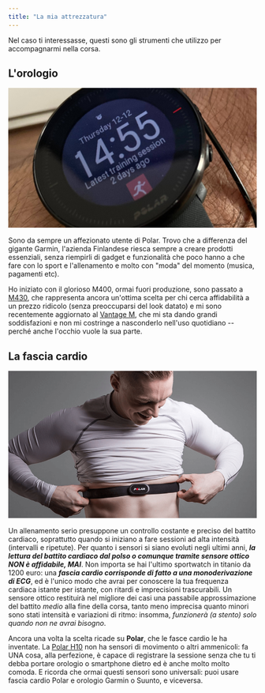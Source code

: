 ```yaml
---
title: "La mia attrezzatura"
---
```


Nel caso ti interessasse, questi sono gli strumenti che utilizzo per accompagnarmi nella corsa.

## L'orologio

[![Il mio orologio sportivo: Polar Vantage M](polar_vantage_m_sw.jpg)](https://amzn.to/2Z9ptva)

Sono da sempre un affezionato utente di Polar. Trovo che a differenza del gigante Garmin, l'azienda Finlandese riesca sempre a creare prodotti essenziali, senza riempirli di gadget e funzionalità che poco hanno a che fare con lo sport e l'allenamento e molto con "moda" del momento (musica, pagamenti etc).

Ho iniziato con il glorioso M400, ormai fuori produzione, sono passato a [M430](https://amzn.to/36UAByD), che rappresenta ancora un'ottima scelta per chi cerca affidabilità a un prezzo ridicolo (senza preoccuparsi del look datato) e mi sono recentemente aggiornato al [Vantage M](https://amzn.to/2Z9ptva), che mi sta dando grandi soddisfazioni e non mi costringe a nasconderlo nell'uso quotidiano --perché anche l'occhio vuole la sua parte.

## La fascia cardio

[![La mia fascia cardio: Polar H10](polar_h10.png)](https://amzn.to/2tKNNrB)

Un allenamento serio presuppone un controllo costante e preciso del battito cardiaco, soprattutto quando si iniziano a fare sessioni ad alta intensità (intervalli e ripetute). Per quanto i sensori si siano evoluti negli ultimi anni, **_la lettura del battito cardiaco dal polso o comunque tramite sensore ottico NON è affidabile, MAI_**. Non importa se hai l'ultimo sportwatch in titanio da 1200 euro: una **_fascia cardio corrisponde di fatto a una monoderivazione di ECG_**, ed è l'unico modo che avrai per conoscere la tua frequenza cardiaca istante per istante, con ritardi e imprecisioni trascurabili. Un sensore ottico restituirà nel migliore dei casi una passabile approssimazione del battito _medio_ alla fine della corsa, tanto meno imprecisa quanto minori sono stati intensità e variazioni di ritmo: insomma, _funzionerà (a stento) solo quando non ne avrai bisogno_.

Ancora una volta la scelta ricade su **Polar**, che le fasce cardio le ha inventate. La [Polar H10](https://amzn.to/2tKNNrB) non ha sensori di movimento o altri ammenicoli: fa UNA cosa, alla perfezione, è capace di registrare la sessione senza che tu ti debba portare orologio o smartphone dietro ed è anche molto molto comoda. E ricorda che ormai questi sensori sono universali: puoi usare fascia cardio Polar e orologio Garmin o Suunto, e viceversa.

